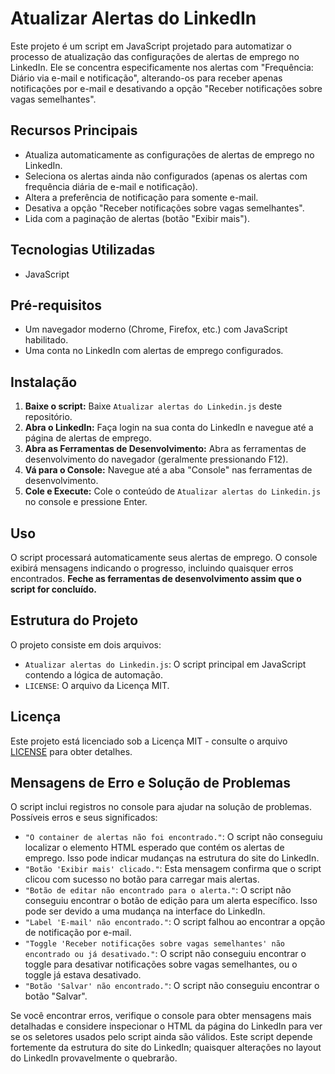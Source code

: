 # Atualizar Alertas do LinkedIn
Este projeto é um script em JavaScript projetado para automatizar o processo de atualização das configurações de alertas de emprego no LinkedIn. Ele se concentra especificamente nos alertas com "Frequência: Diário via e-mail e notificação", alterando-os para receber apenas notificações por e-mail e desativando a opção "Receber notificações sobre vagas semelhantes".

## Recursos Principais
* Atualiza automaticamente as configurações de alertas de emprego no LinkedIn.
* Seleciona os alertas ainda não configurados (apenas os alertas com frequência diária de e-mail e notificação).
* Altera a preferência de notificação para somente e-mail.
* Desativa a opção "Receber notificações sobre vagas semelhantes".
* Lida com a paginação de alertas (botão "Exibir mais").

## Tecnologias Utilizadas
* JavaScript

## Pré-requisitos
* Um navegador moderno (Chrome, Firefox, etc.) com JavaScript habilitado.
* Uma conta no LinkedIn com alertas de emprego configurados.

## Instalação
1. **Baixe o script:** Baixe `Atualizar alertas do Linkedin.js` deste repositório.
2. **Abra o LinkedIn:** Faça login na sua conta do LinkedIn e navegue até a página de alertas de emprego.
3. **Abra as Ferramentas de Desenvolvimento:** Abra as ferramentas de desenvolvimento do navegador (geralmente pressionando F12).
4. **Vá para o Console:** Navegue até a aba "Console" nas ferramentas de desenvolvimento.
5. **Cole e Execute:** Cole o conteúdo de `Atualizar alertas do Linkedin.js` no console e pressione Enter.

## Uso
O script processará automaticamente seus alertas de emprego. O console exibirá mensagens indicando o progresso, incluindo quaisquer erros encontrados. **Feche as ferramentas de desenvolvimento assim que o script for concluído.**

## Estrutura do Projeto
O projeto consiste em dois arquivos:
* `Atualizar alertas do Linkedin.js`: O script principal em JavaScript contendo a lógica de automação.
* `LICENSE`: O arquivo da Licença MIT.

## Licença
Este projeto está licenciado sob a Licença MIT - consulte o arquivo [LICENSE](LICENSE) para obter detalhes.

## Mensagens de Erro e Solução de Problemas
O script inclui registros no console para ajudar na solução de problemas. Possíveis erros e seus significados:
* `"O container de alertas não foi encontrado."`: O script não conseguiu localizar o elemento HTML esperado que contém os alertas de emprego. Isso pode indicar mudanças na estrutura do site do LinkedIn.
* `"Botão 'Exibir mais' clicado."`: Esta mensagem confirma que o script clicou com sucesso no botão para carregar mais alertas.
* `"Botão de editar não encontrado para o alerta."`: O script não conseguiu encontrar o botão de edição para um alerta específico. Isso pode ser devido a uma mudança na interface do LinkedIn.
* `"Label 'E-mail' não encontrado."`: O script falhou ao encontrar a opção de notificação por e-mail.
* `"Toggle 'Receber notificações sobre vagas semelhantes' não encontrado ou já desativado."`: O script não conseguiu encontrar o toggle para desativar notificações sobre vagas semelhantes, ou o toggle já estava desativado.
* `"Botão 'Salvar' não encontrado."`: O script não conseguiu encontrar o botão "Salvar".

Se você encontrar erros, verifique o console para obter mensagens mais detalhadas e considere inspecionar o HTML da página do LinkedIn para ver se os seletores usados pelo script ainda são válidos. Este script depende fortemente da estrutura do site do LinkedIn; quaisquer alterações no layout do LinkedIn provavelmente o quebrarão.